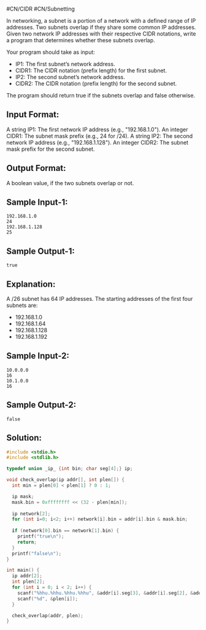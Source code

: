 #CN/CIDR #CN/Subnetting 

In networking, a subnet is a portion of a network with a defined range of IP addresses.
Two subnets overlap if they share some common IP addresses. Given two network
IP addresses with their respective CIDR notations, write a program that determines
whether these subnets overlap.

Your program should take as input:
- IP1: The first subnet’s network address.
- CIDR1: The CIDR notation (prefix length) for the first subnet.
- IP2: The second subnet’s network address.
- CIDR2: The CIDR notation (prefix length) for the second subnet.

The program should return true if the subnets overlap and false otherwise.

Input Format:
-------------
A string IP1: The first network IP address (e.g., "192.168.1.0").
An integer CIDR1: The subnet mask prefix (e.g., 24 for /24).
A string IP2: The second network IP address (e.g., "192.168.1.128").
An integer CIDR2: The subnet mask prefix for the second subnet.

Output Format:
--------------
A boolean value, if the two subnets overlap or not.

Sample Input-1:
-------------
```
192.168.1.0
24
192.168.1.128
25
```

Sample Output-1:
--------------
```
true
```

Explanation:
------------
A /26 subnet has 64 IP addresses. The starting addresses of
the first four subnets are:
- 192.168.1.0
- 192.168.1.64
- 192.168.1.128
- 192.168.1.192

Sample Input-2:
-------------
```
10.0.0.0
16
10.1.0.0
16
```

Sample Output-2:
--------------
```
false
```

## Solution:

```c
#include <stdio.h>
#include <stdlib.h>

typedef union _ip_ {int bin; char seg[4];} ip;

void check_overlap(ip addr[], int plen[]) {
  int min = plen[0] < plen[1] ? 0 : 1;

  ip mask;
  mask.bin = 0xffffffff << (32 - plen[min]);
  
  ip network[2];
  for (int i=0; i<2; i++) network[i].bin = addr[i].bin & mask.bin;
  
  if (network[0].bin == network[1].bin) {
    printf("true\n");
    return;
  }
  printf("false\n");
}

int main() {
  ip addr[2];
  int plen[2];
  for (int i = 0; i < 2; i++) {
    scanf("%hhu.%hhu.%hhu.%hhu", &addr[i].seg[3], &addr[i].seg[2], &addr[i].seg[1], &addr[i].seg[0]);
    scanf("%d", &plen[i]);
  }

  check_overlap(addr, plen);
}
```